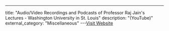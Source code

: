 ---
title: "Audio/Video Recordings and Podcasts of Professor Raj Jain's Lectures - Washington University in St. Louis"
description: "(YouTube)"
external_category: "Miscellaneous"
---[Visit Website](http://www.cse.wustl.edu/~jain/videos.htm)

